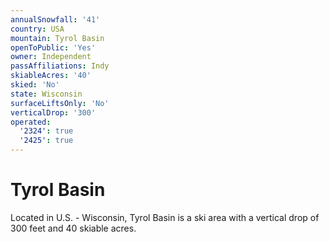 ```yaml
---
annualSnowfall: '41'
country: USA
mountain: Tyrol Basin
openToPublic: 'Yes'
owner: Independent
passAffiliations: Indy
skiableAcres: '40'
skied: 'No'
state: Wisconsin
surfaceLiftsOnly: 'No'
verticalDrop: '300'
operated:
  '2324': true
  '2425': true
---
```



# Tyrol Basin

Located in U.S. - Wisconsin, Tyrol Basin is a ski area with a vertical drop of 300 feet and 40 skiable acres.
